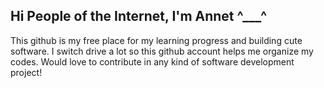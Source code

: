 ## Hi People of the Internet, I'm Annet ^___^

This github is my free place for my learning progress and building cute software. I switch drive a lot so this github account helps me organize my codes. Would love to contribute in any kind of software development project! 
